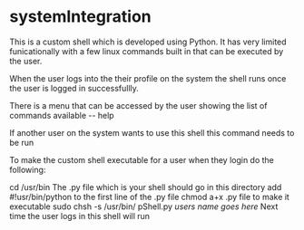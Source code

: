 # systemIntegration

This is a custom shell which is developed using Python. It has very limited funicationally with a few linux commands built 
in that can be executed by the user.

When the user logs into the their profile on the system the shell runs once the user is logged in successfullly. 

There is a menu that can be accessed by the user showing the list of commands available -- help

If another user on the system wants to use this shell this command needs to be run

To make the custom shell executable for a user when they login do the following:

cd /usr/bin
The .py file which is your shell should go in this directory
add  #!usr/bin/python to the first line of the .py file
chmod a+x .py file to make it executable
sudo chsh -s /usr/bin/ pShell.py *users name goes here*
Next time the user logs in this shell will run



